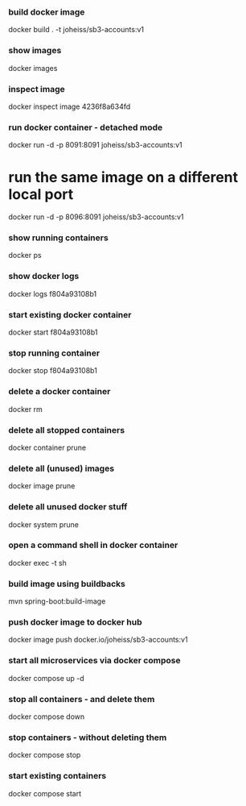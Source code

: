 ### build docker image
docker build . -t joheiss/sb3-accounts:v1

### show images
docker images

### inspect image <image-id>
docker inspect image 4236f8a634fd

### run docker container - detached mode
docker run -d -p 8091:8091 joheiss/sb3-accounts:v1

# run the same image on a different local port
docker run -d -p 8096:8091 joheiss/sb3-accounts:v1

### show running containers
docker ps

### show docker logs <container-id>
docker logs f804a93108b1

### start existing docker container <container-id>
docker start f804a93108b1

### stop running container <container-id>
docker stop f804a93108b1

### delete a docker container
docker rm <container-id>

### delete all stopped containers
docker container prune

### delete all (unused) images
docker image prune

### delete all unused docker stuff
docker system prune

### open a command shell in docker container
docker exec -t <container-id> sh

### build image using buildbacks
mvn spring-boot:build-image

### push docker image to docker hub
docker image push docker.io/joheiss/sb3-accounts:v1

### start all microservices via docker compose
docker compose up -d

### stop all containers - and delete them
docker compose down

### stop containers - without deleting them
docker compose stop

### start existing containers
docker compose start

